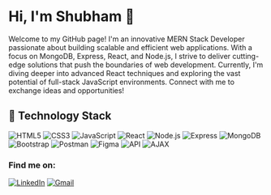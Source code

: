 # Hi, I'm Shubham 👋

Welcome to my GitHub page! I'm an innovative MERN Stack Developer passionate about building scalable and efficient web applications. With a focus on MongoDB, Express, React, and Node.js, I strive to deliver cutting-edge solutions that push the boundaries of web development. Currently, I'm diving deeper into advanced React techniques and exploring the vast potential of full-stack JavaScript environments. Connect with me to exchange ideas and opportunities!

## 🚀 Technology Stack

![HTML5](https://img.shields.io/badge/HTML5-E34F26?style=for-the-badge&logo=html5&logoColor=white)
                       ![CSS3](https://img.shields.io/badge/CSS3-1572B6?style=for-the-badge&logo=css3&logoColor=white)
![JavaScript](https://img.shields.io/badge/JavaScript-ES6%2B-F7DF1E?style=for-the-badge&logo=javascript&logoColor=black)
![React](https://img.shields.io/badge/React-20232A?style=for-the-badge&logo=react&logoColor=61DAFB)
![Node.js](https://img.shields.io/badge/Node.js-339933?style=for-the-badge&logo=nodedotjs&logoColor=white)
![Express](https://img.shields.io/badge/Express.js-404D59?style=for-the-badge)
![MongoDB](https://img.shields.io/badge/MongoDB-4EA94B?style=for-the-badge&logo=mongodb&logoColor=white)
![Bootstrap](https://img.shields.io/badge/Bootstrap-7952B3?style=for-the-badge&logo=bootstrap&logoColor=white)
![Postman](https://img.shields.io/badge/Postman-FF6C37?style=for-the-badge&logo=postman&logoColor=white)
![Figma](https://img.shields.io/badge/Figma-F24E1E?style=for-the-badge&logo=figma&logoColor=white)
![API](https://img.shields.io/badge/API-009688?style=for-the-badge)
![AJAX](https://img.shields.io/badge/AJAX-0D89D5?style=for-the-badge)

### Find me on:
[![LinkedIn](https://img.shields.io/badge/LinkedIn-%230077B5.svg?&style=for-the-badge&logo=linkedin&logoColor=white)](https://www.linkedin.com/in/shubham-sunil-patil)
[![Gmail](https://img.shields.io/badge/Gmail-D14836?style=for-the-badge&logo=gmail&logoColor=white)](mailto:shubhampatil5333@gmail.com)
